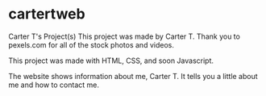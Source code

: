 # cartertweb
Carter T's Project(s)
This project was made by Carter T. 
Thank you to pexels.com for all of the stock photos and videos.

This project was made with HTML, CSS, and soon Javascript.

The website shows information about me, Carter T. It tells you a little about me and how to contact me.
